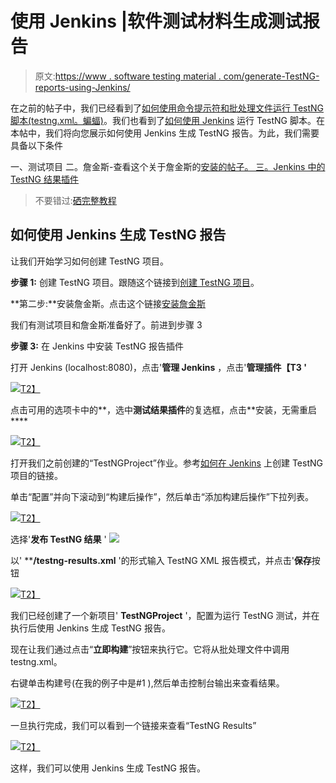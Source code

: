 # 使用 Jenkins |软件测试材料生成测试报告

> 原文:[https://www . software testing material . com/generate-TestNG-reports-using-Jenkins/](https://www.softwaretestingmaterial.com/generate-testng-reports-using-jenkins/)

在之前的帖子中，我们已经看到了[如何使用命令提示符和批处理文件运行 TestNG 脚本(testng.xml。蝙蝠)](https://www.softwaretestingmaterial.com/run-testng-using-command-prompt/)。我们也看到了[如何使用 Jenkins](https://www.softwaretestingmaterial.com/execute-testng-tests-using-jenkins/) 运行 TestNG 脚本。在本帖中，我们将向您展示如何使用 Jenkins 生成 TestNG 报告。为此，我们需要具备以下条件

一、测试项目
二。詹金斯-查看这个关于詹金斯的[安装的帖子。
三。Jenkins 中的 TestNG 结果插件](https://www.softwaretestingmaterial.com/install-jenkins/)

> 不要错过:[硒完整教程](https://www.softwaretestingmaterial.com/selenium-tutorial/)

## 如何使用 Jenkins 生成 TestNG 报告

让我们开始学习如何创建 TestNG 项目。

**步骤 1:** 创建 TestNG 项目。跟随这个链接到[创建 TestNG 项目](https://www.softwaretestingmaterial.com/run-testng-using-command-prompt/)。

**第二步:**安装詹金斯。点击这个链接[安装詹金斯](https://www.softwaretestingmaterial.com/install-jenkins/)

我们有测试项目和詹金斯准备好了。前进到步骤 3

**步骤 3:** 在 Jenkins 中安装 TestNG 报告插件

打开 Jenkins (localhost:8080)，点击'**管理 Jenkins** ，点击'**管理插件【T3 '**

[![](img/2633905ea124171ea38f2fa693691b66.png)T2】](https://www.softwaretestingmaterial.com/wp-content/uploads/2017/08/TestNG-Reports-Using-Jenkins-1.png)

点击可用的选项卡中的**，选中**测试结果插件**的复选框，点击**安装，无需重启****

[![](img/b7fe70fa041fb1e74856db65fca1407a.png)T2】](https://www.softwaretestingmaterial.com/wp-content/uploads/2017/08/TestNG-Reports-Using-Jenkins-2.png)

打开我们之前创建的“TestNGProject”作业。参考[如何在 Jenkins](https://www.softwaretestingmaterial.com/execute-testng-tests-using-jenkins/) 上创建 TestNG 项目的链接。

单击“配置”并向下滚动到“构建后操作”，然后单击“添加构建后操作”下拉列表。

[![](img/062d84178166806758ea5d86fc176736.png)T2】](https://www.softwaretestingmaterial.com/wp-content/uploads/2017/08/TestNG-Reports-Using-Jenkins-3.png)

选择'**发布 TestNG 结果** ' [![](img/1e971303cb200f5e47ec050aca3bbb49.png)](https://www.softwaretestingmaterial.com/wp-content/uploads/2017/08/TestNG-Reports-Using-Jenkins-4.png)

以' ****/testng-results.xml** '的形式输入 TestNG XML 报告模式，并点击'**保存**按钮

[![](img/d649b6201c5d0d9a7c284a7396638b95.png)T2】](https://www.softwaretestingmaterial.com/wp-content/uploads/2017/08/TestNG-Reports-Using-Jenkins-5.png)

我们已经创建了一个新项目' **TestNGProject** '，配置为运行 TestNG 测试，并在执行后使用 Jenkins 生成 TestNG 报告。

现在让我们通过点击“**立即构建**”按钮来执行它。它将从批处理文件中调用 testng.xml。

右键单击构建号(在我的例子中是#1 ),然后单击控制台输出来查看结果。

[![](img/9e6a3609b2c826bc98c7eb27607bce2d.png)T2】](https://www.softwaretestingmaterial.com/wp-content/uploads/2017/08/TestNG-Reports-Using-Jenkins-6.png)

一旦执行完成，我们可以看到一个链接来查看“TestNG Results”

[![](img/a1d4d404bda8f2b6126cf154ae4e2e1a.png)T2】](https://www.softwaretestingmaterial.com/wp-content/uploads/2017/08/TestNG-Reports-Using-Jenkins-7.png)

这样，我们可以使用 Jenkins 生成 TestNG 报告。